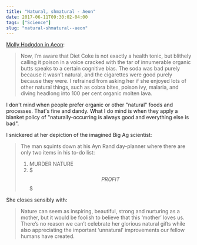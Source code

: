 ```yaml
---
title: "Natural, shmatural - Aeon"
date: 2017-06-11T09:30:02-04:00
tags: ["Science"]
slug: "natural-shmatural--aeon"
---
```


[Molly Hodgdon in Aeon](https://aeon.co/essays/mother-nature-might-be-lovely-but-moral-she-is-not):

> Now, I’m aware that Diet Coke is not exactly a health tonic, but blithely
> calling it poison in a voice cracked with the tar of innumerable organic butts
> speaks to a certain cognitive bias. The soda was bad purely because it wasn’t
> natural, and the cigarettes were good purely because they were. I refrained
> from asking her if she enjoyed lots of other natural things, such as cobra
> bites, poison ivy, malaria, and diving headlong into 100 per cent organic
> molten lava.

I don't mind when people prefer organic or other "natural" foods and processes.
That's fine and dandy. What I do mind is when they apply a blanket policy of
"naturally-occurring is always good and everything else is bad". 

I snickered at her depiction of the imagined Big Ag scientist: 

> The man squints down at his Ayn Rand day-planner where there are only two
> items in his to-do list:
> 
> 1. MURDER NATURE
> 2. $$$ PROFIT $$$

She closes sensibly with:

> Nature can seem as inspiring, beautiful, strong and nurturing as a mother, but
> it would be foolish to believe that this ‘mother’ loves us. There’s no reason
> we can’t celebrate her glorious natural gifts while also appreciating the
> important ‘unnatural’ improvements our fellow humans have created.

